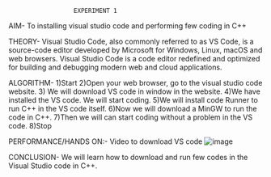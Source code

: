                       EXPERIMENT 1
AIM- To installing visual studio code and performing few coding in C++

THEORY- Visual Studio Code, also commonly referred to as VS Code, is a source-code editor developed by Microsoft for Windows, Linux, macOS and web browsers. Visual Studio Code is a code editor redefined and optimized for building and debugging modern web and cloud applications.

ALGORITHM- 
1)Start
2)Open your web browser, go to the visual studio code website.
3) We will download VS code in window  in the website.
4)We have installed the VS code. We will start coding.
5)We will install code Runner to run C++ in the VS code itself.
6)Now we will download a MinGW to run the code in C++.
7)Then we will can start coding without a problem in the VS code.
8)Stop

PERFORMANCE/HANDS ON:- Video to download VS code
![image](https://github.com/user-attachments/assets/64f14005-8064-4cbd-ac6c-ff77c3aad106)

CONCLUSION- We will learn how to download and run few codes in the Visual Studio code in C++.
